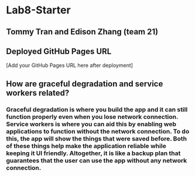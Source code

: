 # Lab8-Starter
## Tommy Tran and Edison Zhang (team 21)
## Deployed GitHub Pages URL
[Add your GitHub Pages URL here after deployment]
## How are graceful degradation and service workers related?
### Graceful degradation is where you build the app and it can still function properly even when you lose network connection. Service workers is where you can aid this by enabling web applications to function without the network connection. To do this, the app will show the things that were saved before. Both of these things help make the application reliable while keeping it UI friendly. Altogether, it is like a backup plan that guarantees that the user can use the app without any network connection.